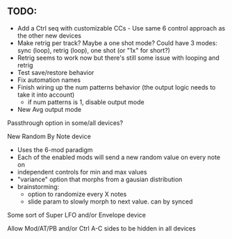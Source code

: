 
## TODO:
* Add a Ctrl seq with customizable CCs - Use same 6 control approach as the other new devices
* Make retrig per track? Maybe a one shot mode? Could have 3 modes: sync (loop), retrig (loop), one shot (or "1x" for short?)
* Retrig seems to work now but there's still some issue with looping and retrig
* Test save/restore behavior
* Fix automation names
* Finish wiring up the num patterns behavior (the output logic needs to take it into account)
  - if num patterns is 1, disable output mode
* New Avg output mode

Passthrough option in some/all devices?

New Random By Note device
* Uses the 6-mod paradigm
* Each of the enabled mods will send a new random value on every note on
* independent controls for min and max values
* "variance" option that morphs from a gausian distribution
* brainstorming:
  * option to randomize every X notes
  * slide param to slowly morph to next value. can by synced

Some sort of Super LFO and/or Envelope device

Allow Mod/AT/PB and/or Ctrl A-C sides to be hidden in all devices
